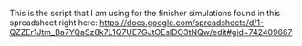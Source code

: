 This is the script that I am using for the finisher simulations found in this spreadsheet right here:
https://docs.google.com/spreadsheets/d/1-QZZEr1Jtm_Ba7YQaSz8k7L1Q7UE7GJtOEslDO3tNQw/edit#gid=742409667
